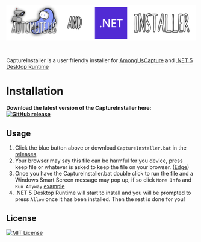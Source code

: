 <a href="https://automute.us">
<img alt="Banner" src="https://github.com/wolfhound905/captureinstaller/blob/main/banner.png">
</a>

# 

CaptureInstaller is a user friendly installer for [AmongUsCapture](https://github.com/denverquane/amonguscapture) and [.NET 5 Desktop Runtime](https://dotnet.microsoft.com/download/dotnet/5.0#runtime-desktop-5.0.1) 

# Installation

<h4>Download the latest version of the CaptureInstaller here:
<a href="https://github.com/Wolfhound905/CaptureInstaller/releases/latest/download/CaptureInstaller.bat" target="_blank">
<img alt="GitHub release" src="https://img.shields.io/github/v/release/wolfhound905/captureinstaller">
</a></h4>

## Usage

1. Click the blue button above or download `CaptureInstaller.bat` in the [releases](https://github.com/Wolfhound905/CaptureInstaller/releases/latest/).
2. Your browser may say this file can be harmful for you device, press keep file or whatever is asked to keep the file on your browser. ([Edge](https://docs.google.com/document/d/1-JiCfXqoax9iC-h5TMiB2gnR8LLvB1tIB_lt-FGYeZY/view))
3. Once you have the CaptureInstaller.bat double click to run the file and a Windows Smart Screen message may pop up, if so click `More Info` and `Run Anyway` [example](https://media.discordapp.net/attachments/780435741650059268/798023233186168863/smartscreen.png)
4. .NET 5 Desktop Runtime will start to install and you will be prompted to press `Allow` once it has been installed. Then the rest is done for you!




## License
<a href="https://github.com/Wolfhound905/CaptureInstaller/blob/main/LICENSE"><img width=90 src="https://upload.wikimedia.org/wikipedia/commons/0/0c/MIT_logo.svg" alt="MIT License"></a>

 
